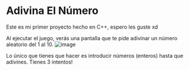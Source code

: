 # Adivina El Número
Este es mi primer proyecto hecho en C++, espero les guste xd


Al ejecutar el juego, verás una pantalla que te pide adivinar un número aleatorio del 1 al 10.
![image](https://user-images.githubusercontent.com/89426850/174900960-e92c5b2c-9ea8-45d9-a4b6-0a63892a789e.png)

Lo único que tienes que hacer es introducir números (enteros) hasta que adivines.
Tienes 3 intentos!
